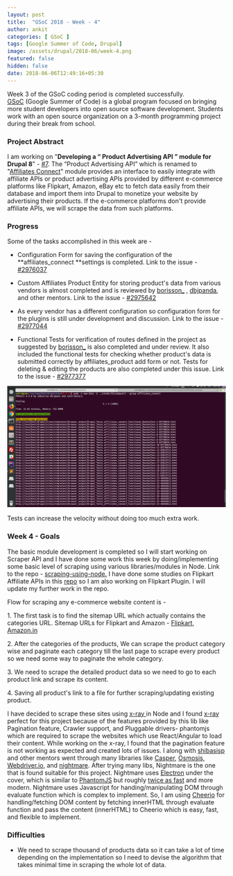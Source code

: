 ```yaml
---
layout: post
title:  "GSoC 2018 - Week - 4"
author: ankit
categories: [ GSoC ]
tags: [Google Summer of Code, Drupal]
image: /assets/drupal/2018-06/week-4.png
featured: false
hidden: false
date: 2018-06-06T12:49:16+05:30
---
```


Week 3 of the GSoC coding period is completed successfully. [GSoC](https://summerofcode.withgoogle.com/) (Google Summer of Code) is a global program focused on bringing more student developers into open source software development. Students work with an open source organization on a 3-month programming project during their break from school.

### **Project Abstract**

I am working on "**Developing a “ Product Advertising API ” module for Drupal 8**" - [#7](https://groups.drupal.org/node/518074). The “Product Advertising API” which is renamed to "[Affiliates Connect](https://www.drupal.org/project/affiliates_connect)" module provides an interface to easily integrate with affiliate APIs or product advertising APIs provided by different e-commerce platforms like Flipkart, Amazon, eBay etc to fetch data easily from their database and import them into Drupal to monetize your website by advertising their products. If the e-commerce platforms don't provide affiliate APIs, we will scrape the data from such platforms.

### **Progress**

Some of the tasks accomplished in this week are -

- Configuration Form for saving the configuration of the **affiliates_connect **settings is completed. Link to the issue - [#2976037](https://www.drupal.org/project/affiliates_connect/issues/2976037)

- Custom Affiliates Product Entity for storing product's data from various vendors is almost completed and is reviewed by [borisson_](https://www.drupal.org/u/borisson_) , [dbjpanda](https://www.drupal.org/u/dbjpanda), and other mentors. Link to the issue - [#2975642](https://www.drupal.org/project/affiliates_connect/issues/2975642)

- As every vendor has a different configuration so configuration form for the plugins is still under development and discussion. Link to the issue - [#2977044](https://www.drupal.org/project/affiliates_connect/issues/2977044)

- Functional Tests for verification of routes defined in the project as suggested by [borisson_](https://www.drupal.org/u/borisson_) is also completed and under review. It also included the functional tests for checking whether product's data is submitted correctly by affiliates_product add form or not. Tests for deleting & editing the products are also completed under this issue. Link to the issue - [#2977377](https://www.drupal.org/project/affiliates_connect/issues/2977377)

![Tests](/assets/drupal/inline-images/Screenshot%20from%202018-06-06%2016-42-50_0.png)

Tests can increase the velocity without doing too much extra work.

### **Week 4 - Goals**

The basic module development is completed so I will start working on Scraper API and I have done some work this week by doing/implementing some basic level of scraping using various libraries/modules in Node. Link to the repo - [scraping-using-node.](https://github.com/ankitjain28may/scraping-using-node) I have done some studies on Flipkart Affiliate APIs in this [repo](https://github.com/ankitjain28may/flipkartAffiliate) so I am also working on Flipkart Plugin. I will update my further work in the repo.

Flow for scraping any e-commerce website content is -

1\. The first task is to find the sitemap URL which actually contains the categories URL. Sitemap URLs for Flipkart and Amazon - [Flipkart](https://www.flipkart.com/sitemap), [Amazon.in](https://www.amazon.in/gp/site-directory)

2\. After the categories of the products, We can scrape the product category wise and paginate each category till the last page to scrape every product so we need some way to paginate the whole category.

3\. We need to scrape the detailed product data so we need to go to each product link and scrape its content.

4\. Saving all product's link to a file for further scraping/updating existing product.

I have decided to scrape these sites using [x-ray ](https://github.com/matthewmueller/x-ray)in Node and I found [x-ray](https://github.com/matthewmueller/x-ray) perfect for this project because of the features provided by this lib like Pagination feature, Crawler support, and Pluggable drivers- phantomjs which are required to scrape the websites which use React/Angular to load their content. While working on the x-ray, I found that the pagination feature is not working as expected and created lots of issues. I along with [shibasisp](https://www.drupal.org/u/shibasisp) and other mentors went through many libraries like [Casper](https://github.com/SpookyJS/SpookyJS), [Osmosis,](https://github.com/rchipka/node-osmosis) [Webdriver.io](https://github.com/webdriverio/webdriverio/), and [nightmare](https://github.com/segmentio/nightmare). After trying many libs, Nightmare is the one that is found suitable for this project. Nightmare uses [Electron](http://electron.atom.io/) under the cover, which is similar to [PhantomJS](http://phantomjs.org/) but roughly [twice as fast](https://github.com/segmentio/nightmare/issues/484#issuecomment-184519591) and more modern. Nightmare uses Javascript for handing/manipulating DOM through evaluate function which is complex to implement. So, I am using [Cheerio](https://github.com/cheeriojs/cheerio) for handling/fetching DOM content by fetching innerHTML through evaluate function and pass the content (innerHTML) to Cheerio which is easy, fast, and flexible to implement.

### **Difficulties**

- We need to scrape thousand of products data so it can take a lot of time depending on the implementation so I need to devise the algorithm that takes minimal time in scraping the whole lot of data.